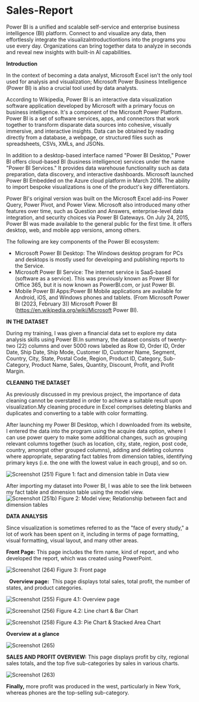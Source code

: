 # Sales-Report
Power BI is a unified and scalable self-service and enterprise business intelligence (BI) platform. Connect to and visualize any data, then effortlessly integrate the visualizaIntroductiontions into the programs you use every day.  Organizations can bring together data to analyze in seconds and reveal new insights with built-in AI capabilities.

**Introduction**

In the context of becoming a data analyst, Microsoft Excel isn't the only tool used for analysis and visualization; Microsoft Power Business Intelligence (Power BI) is also a crucial tool used by data analysts.

According to Wikipedia, Power BI is an interactive data visualization software application developed by Microsoft with a primary focus on business intelligence. It's a component of the Microsoft Power Platform. Power BI is a set of software services, apps, and connectors that work together to transform disparate data sources into cohesive, visually immersive, and interactive insights. Data can be obtained by reading directly from a database, a webpage, or structured files such as spreadsheets, CSVs, XMLs, and JSONs.

In addition to a desktop-based interface named "Power BI Desktop," Power BI offers cloud-based BI (business intelligence) services under the name "Power BI Services." It provides data warehouse functionality such as data preparation, data discovery, and interactive dashboards. Microsoft launched Power BI Embedded on the Azure cloud platform in March 2016. The ability to import bespoke visualizations is one of the product's key differentiators.

Power BI's original version was built on the Microsoft Excel add-ins Power Query, Power Pivot, and Power View. Microsoft also introduced many other features over time, such as Question and Answers, enterprise-level data integration, and security choices via Power BI Gateways. On July 24, 2015, Power BI was made available to the general public for the first time. It offers desktop, web, and mobile app versions, among others.

The following are key components of the Power BI ecosystem:
- Microsoft Power BI Desktop: The Windows desktop program for PCs and desktops is mostly used for developing and publishing reports to the Service.
- Microsoft Power BI Service: The internet service is SaaS-based (software as a service). This was previously known as Power BI for Office 365, but it is now known as PowerBI.com, or just Power BI.
- Mobile Power BI Apps:Power BI Mobile applications are available for Android, iOS, and Windows phones and tablets. (From Microsoft Power BI (2023, February 3)) Microsoft Power BI (https://en.wikipedia.org/wiki/Microsoft Power BI).

**IN THE DATASET**

During my training, I was given a financial data set to explore my data analysis skills using Power BI.In summary, the dataset consists of twenty-two (22) columns and over 5000 rows labeled as Row ID, Order ID, Order Date, Ship Date, Ship Mode, Customer ID, Customer Name, Segment, Country, City, State, Postal Code, Region, Product ID, Category, Sub-Category, Product Name, Sales, Quantity, Discount, Profit, and Profit Margin.

**CLEANING THE DATASET**

As previously discussed in my previous project, the importance of data cleaning cannot be overstated in order to achieve a suitable result upon visualization.My cleaning procedure in Excel comprises deleting blanks and duplicates and converting to a table with color formatting.

After launching my Power BI Desktop, which I downloaded from its website, I entered the data into the program using the acquire data option, where I can use power query to make some additional changes, such as grouping relevant columns together (such as location, city, state, region, post code, country, amongst other grouped columns), adding and deleting columns where appropriate, separating fact tables from dimension tables, identifying primary keys (i.e. the one with the lowest value in each group), and so on.

![Screenshot (251)](https://user-images.githubusercontent.com/124578882/218732046-033a9427-82ac-407b-9e3d-b5546b4b31df.png)
 Figure 1: fact and dimension table in Data view

After importing my dataset into Power BI, I was able to see the link between my fact table and dimension table using the model view.
![Screenshot (251b)](https://user-images.githubusercontent.com/124578882/218754081-526c4b20-de9d-4172-b5fd-ea8297952922.png)
Figure 2: Model view; Relationship between fact and dimension tables

**DATA ANALYSIS**

Since visualization is sometimes referred to as the "face of every study," a lot of work has been spent on it, including in terms of page formatting, visual formatting, visual layout, and many other areas.

**Front Page:**  This page includes the firm name, kind of report, and who developed the report, which was created using PowerPoint.

![Screenshot (264)](https://user-images.githubusercontent.com/124578882/218758548-eeacdd49-9d6a-4b4f-995c-55141587bd03.png)
Figure 3: Front page

 
**Overview page:**  This page displays total sales, total profit, the number of states, and product categories.

![Screenshot (255)](https://user-images.githubusercontent.com/124578882/218763119-f8e2cfa9-5ab6-4d5c-9088-bbfe4e7e7a9f.png)
Figure 4.1: Overview page

![Screenshot (256)](https://user-images.githubusercontent.com/124578882/218763466-a6fa286e-3c4d-4bed-8c46-c1b6edba9976.png)
Figure 4.2: Line chart & Bar Chart

![Screenshot (258)](https://user-images.githubusercontent.com/124578882/218764297-8552263f-93e0-4685-848f-76108144c5f3.png)
Figure 4.3: Pie Chart & Stacked Area Chart

**Overview at a glance**

![Screenshot (265)](https://user-images.githubusercontent.com/124578882/218775791-1d3b02e8-7e36-4b91-adb1-f9b638d6f67b.png)


**SALES AND PROFIT OVERVIEW:** This page displays profit by city, regional sales totals, and the top five sub-categories by sales in various charts.

![Screenshot (263)](https://user-images.githubusercontent.com/124578882/218764165-cf0fde2b-11e4-454d-bf48-890edb8ceb6c.png)


**Finally,** more profit was produced in the west, particularly in New York, whereas phones are the top-selling sub-category.
